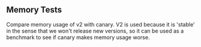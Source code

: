 ## Memory Tests

Compare memory usage of v2 with canary.
V2 is used because it is 'stable' in the sense that we won't release new versions, so it can be used as a benchmark to see if canary makes memory usage worse.
